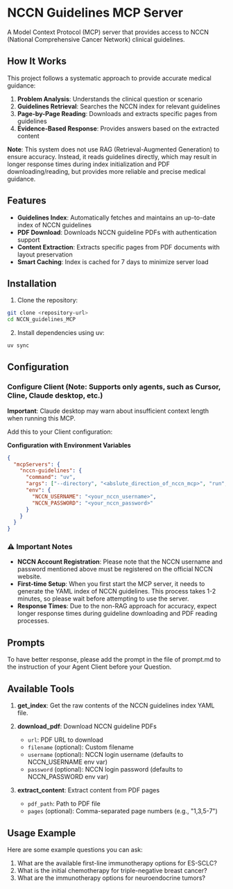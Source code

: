 # NCCN Guidelines MCP Server

A Model Context Protocol (MCP) server that provides access to NCCN (National Comprehensive Cancer Network) clinical guidelines.

## How It Works

This project follows a systematic approach to provide accurate medical guidance:
1. **Problem Analysis**: Understands the clinical question or scenario
2. **Guidelines Retrieval**: Searches the NCCN index for relevant guidelines
3. **Page-by-Page Reading**: Downloads and extracts specific pages from guidelines
4. **Evidence-Based Response**: Provides answers based on the extracted content

**Note**: This system does not use RAG (Retrieval-Augmented Generation) to ensure accuracy. Instead, it reads guidelines directly, which may result in longer response times during index initialization and PDF downloading/reading, but provides more reliable and precise medical guidance.

## Features

- **Guidelines Index**: Automatically fetches and maintains an up-to-date index of NCCN guidelines
- **PDF Download**: Downloads NCCN guideline PDFs with authentication support
- **Content Extraction**: Extracts specific pages from PDF documents with layout preservation
- **Smart Caching**: Index is cached for 7 days to minimize server load

## Installation

1. Clone the repository:
```bash
git clone <repository-url>
cd NCCN_guidelines_MCP
```

2. Install dependencies using uv:
```bash
uv sync
```

## Configuration

### Configure Client (Note: Supports only agents, such as Cursor, Cline, Claude desktop, etc.)

**Important**: Claude desktop may warn about insufficient context length when running this MCP.

Add this to your Client configuration:

**Configuration with Environment Variables**
```json
{
  "mcpServers": {
    "nccn-guidelines": {
      "command": "uv",
      "args": ["--directory", "<abslute_direction_of_nccn_mcp>", "run", "server.py"],
      "env": {
        "NCCN_USERNAME": "<your_nccn_username>",
        "NCCN_PASSWORD": "<your_nccn_password>"
      }
    }
  }
}
```

### ⚠️ Important Notes

- **NCCN Account Registration**: Please note that the NCCN username and password mentioned above must be registered on the official NCCN website.
- **First-time Setup**: When you first start the MCP server, it needs to generate the YAML index of NCCN guidelines. This process takes 1-2 minutes, so please wait before attempting to use the server.
- **Response Times**: Due to the non-RAG approach for accuracy, expect longer response times during guideline downloading and PDF reading processes.

## Prompts

To have better response, please add the prompt in the file of prompt.md to the instruction of your Agent Client before your Question.

## Available Tools

1. **get_index**: Get the raw contents of the NCCN guidelines index YAML file.

2. **download_pdf**: Download NCCN guideline PDFs
   - `url`: PDF URL to download
   - `filename` (optional): Custom filename
   - `username` (optional): NCCN login username (defaults to NCCN_USERNAME env var)
   - `password` (optional): NCCN login password (defaults to NCCN_PASSWORD env var)

3. **extract_content**: Extract content from PDF pages
   - `pdf_path`: Path to PDF file
   - `pages` (optional): Comma-separated page numbers (e.g., "1,3,5-7")

## Usage Example

Here are some example questions you can ask:

1. What are the available first-line immunotherapy options for ES-SCLC?
2. What is the initial chemotherapy for triple-negative breast cancer?
3. What are the immunotherapy options for neuroendocrine tumors?

